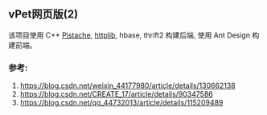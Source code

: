 ## vPet网页版(2)

该项目使用 C++ [Pistache](https://github.com/pistacheio/pistache), [httplib](https://github.com/yhirose/cpp-httplib), hbase, thrift2 构建后端, 使用 Ant Design 构建前端。

### 参考:
1. https://blog.csdn.net/weixin_44177980/article/details/130662138
2. https://blog.csdn.net/CREATE_17/article/details/90347586
3. https://blog.csdn.net/qq_44732013/article/details/115209489